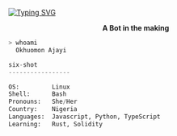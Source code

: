 
  
[![Typing SVG](https://readme-typing-svg.herokuapp.com/?width=700&height=70&center=true&size=37&lines=Six+Fleeping+Shot;The+Name+is+Rosemary+Ajayi)](https://git.io/typing-svg)
  
<p align=center><strong> A Bot in the making </strong></p>

```bash
> whoami
  Okhuomon Ajayi
```

```python
six-shot
-----------------

OS:         Linux
Shell:      Bash
Pronouns:   She/Her
Country:    Nigeria
Languages:  Javascript, Python, TypeScript
Learning:   Rust, Solidity
```

